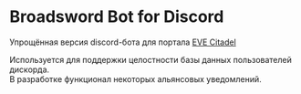 # Broadsword Bot for Discord

Упрощённая версия discord-бота для портала [EVE Citadel](https://github.com/hiveliberty/eve-citadel)

Используется для поддержки целостности базы данных пользователей дискорда.<br>
В разработке функционал некоторых альянсовых уведомлений.